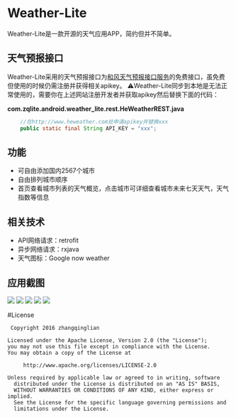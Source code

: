 # Weather-Lite
Weather-Lite是一款开源的天气应用APP，简约但并不简单。

## 天气预报接口
Weather-Lite采用的天气预报接口为[和风天气预报接口服务](http://www.heweather.com)的免费接口，虽免费但使用的时候仍需注册并获得相关apikey。
⚠️Weather-Lite同步到本地是无法正常使用的，需要你在上述网站注册开发者并获取apikey然后替换下面的代码：

**com.zqlite.android.weather_lite.rest.HeWeatherREST.java**
```java
    //在http://www.heweather.com处申请apikey并替换xxx
    public static final String API_KEY = "xxx";
```
## 功能
- 可自由添加国内2567个城市
- 自由排列城市顺序
- 首页查看城市列表的天气概览，点击城市可详细查看城市未来七天天气，天气指数等信息

## 相关技术
- API网络请求：retrofit
- 异步网络请求：rxjava
- 天气图标：Google now weather

## 应用截图
![](http://7xprgn.com1.z0.glb.clouddn.com/device-2016-05-17-173036.png)
![](http://7xprgn.com1.z0.glb.clouddn.com/device-2016-05-17-173115.png)
![](http://7xprgn.com1.z0.glb.clouddn.com/device-2016-05-17-173149.png)
![](http://7xprgn.com1.z0.glb.clouddn.com/device-2016-05-17-173603.png)
![](http://7xprgn.com1.z0.glb.clouddn.com/device-2016-05-17-173203.png)


#License

     Copyright 2016 zhangqinglian

  	Licensed under the Apache License, Version 2.0 (the "License");
  	you may not use this file except in compliance with the License.
  	You may obtain a copy of the License at

	     http://www.apache.org/licenses/LICENSE-2.0

  	Unless required by applicable law or agreed to in writing, software
	  distributed under the License is distributed on an "AS IS" BASIS,
	  WITHOUT WARRANTIES OR CONDITIONS OF ANY KIND, either express or implied.
	  See the License for the specific language governing permissions and
	  limitations under the License.
